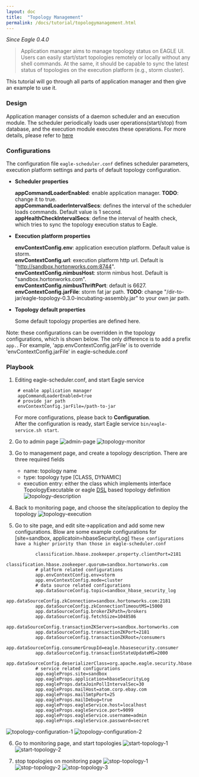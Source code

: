 ```yaml
---
layout: doc
title:  "Topology Management"
permalink: /docs/tutorial/topologymanagement.html
---
```

*Since Eagle 0.4.0*

> Application manager aims to manage topology status on EAGLE UI. Users can easily start/start topologies remotely or locally without any shell commands. At the same, it should be capable to sync the latest status of topologies on the execution platform (e.g., storm cluster). 

This tutorial will go through all parts of application manager and then give an example to use it. 

### Design
Application manager consists of a daemon scheduler and an execution module. The scheduler periodically loads user operations(start/stop) from database, and the execution module executes these operations. For more details, please refer to [here](https://cwiki.apache.org/confluence/display/EAG/Application+Management)

### Configurations
The configuration file `eagle-scheduler.conf` defines scheduler parameters, execution platform settings and parts of default topology configuration.

* **Scheduler properties**

    **appCommandLoaderEnabled**: enable application manager. **TODO**: change it to true. <br />
    **appCommandLoaderIntervalSecs**: defines the interval of the scheduler loads commands. Default value is 1 second.  <br />
    **appHealthCheckIntervalSecs**: define the interval of health check, which tries to sync the topology execution status to Eagle. <br />

* **Execution platform properties**
   
    **envContextConfig.env**: application execution platform. Default value is storm.  <br />
    **envContextConfig.url**: execution platform http url. Default is "http://sandbox.hortonworks.com:8744".  <br />
    **envContextConfig.nimbusHost**: storm nimbus host. Default is "sandbox.hortonworks.com".  <br />
    **envContextConfig.nimbusThriftPort**: default is 6627.  
    **envContextConfig.jarFile**: storm fat jar path. **TODO**: change "/dir-to-jar/eagle-topology-0.3.0-incubating-assembly.jar" to your own jar path. <br />

* **Topology default properties**
    
    Some default topology properties are defined here. 
    
Note: these configurations can be overridden in the topology configurations, which is shown below. The only difference is to add a prefix `app.`. For example, 'app.envContextConfig.jarFile' is to override 'envContextConfig.jarFile' in eagle-schedule.conf
   
  
### Playbook

1. Editing eagle-scheduler.conf, and start Eagle service

        # enable application manager         
        appCommandLoaderEnabled=true
        # provide jar path
        envContextConfig.jarFile=/path-to-jar
   
    For more configurations, please back to **Configuration**. <br />
    After the configuration is ready, start Eagle service `bin/eagle-service.sh start`. 
   
2. Go to admin page 
   ![admin-page](/images/appManager/admin-page.png)
   ![topology-monitor](/images/appManager/topology-monitor.png)
    
3. Go to management page, and create a topology description. There are three required fields
    * name: topology name
    * type: topology type [CLASS, DYNAMIC]
    * execution entry: either the class which implements interface TopologyExecutable or eagle [DSL](https://github.com/apache/incubator-eagle/blob/master/eagle-assembly/src/main/conf/sandbox-hadoopjmx-pipeline.conf) based topology definition
   ![topology-description](/images/appManager/topology-description.png)
   
4. Back to monitoring page, and choose the site/application to deploy the topology 
   ![topology-execution](/images/appManager/topology-execution.png)
   
5. Go to site page, and edit site->application and add some new configurations. Blow are some example configurations for [site=sandbox, applicatoin=hbaseSecurityLog]
   `These configurations have a higher priority than those in eagle-scheduler.conf`

~~~  
           classification.hbase.zookeeper.property.clientPort=2181
           classification.hbase.zookeeper.quorum=sandbox.hortonworks.com
           # platform related configurations
           app.envContextConfig.env=storm
           app.envContextConfig.mode=cluster
           # data source related configurations
           app.dataSourceConfig.topic=sandbox_hbase_security_log
           app.dataSourceConfig.zkConnection=sandbox.hortonworks.com:2181
           app.dataSourceConfig.zkConnectionTimeoutMS=15000
           app.dataSourceConfig.brokerZkPath=/brokers
           app.dataSourceConfig.fetchSize=1048586
           app.dataSourceConfig.transactionZKServers=sandbox.hortonworks.com
           app.dataSourceConfig.transactionZKPort=2181
           app.dataSourceConfig.transactionZKRoot=/consumers
           app.dataSourceConfig.consumerGroupId=eagle.hbasesecurity.consumer
           app.dataSourceConfig.transactionStateUpdateMS=2000
           app.dataSourceConfig.deserializerClass=org.apache.eagle.security.hbase.parse.HbaseAuditLogKafkaDeserializer
           # service related configurations
           app.eagleProps.site=sandbox
           app.eagleProps.application=hbaseSecurityLog
           app.eagleProps.dataJoinPollIntervalSec=30
           app.eagleProps.mailHost=atom.corp.ebay.com
           app.eagleProps.mailSmtpPort=25
           app.eagleProps.mailDebug=true
           app.eagleProps.eagleService.host=localhost
           app.eagleProps.eagleService.port=9099
           app.eagleProps.eagleService.username=admin
           app.eagleProps.eagleService.password=secret
~~~

   ![topology-configuration-1](/images/appManager/topology-configuration-1.png)
   ![topology-configuration-2](/images/appManager/topology-configuration-2.png)
   
6. Go to monitoring page, and start topologies
   ![start-topology-1](/images/appManager/start-topology-1.png)
   ![start-topology-2](/images/appManager/start-topology-2.png)
   
7. stop topologies on monitoring page
   ![stop-topology-1](/images/appManager/stop-topology-1.png)
   ![stop-topology-2](/images/appManager/stop-topology-2.png)
   ![stop-topology-3](/images/appManager/stop-topology-3.png)

 
